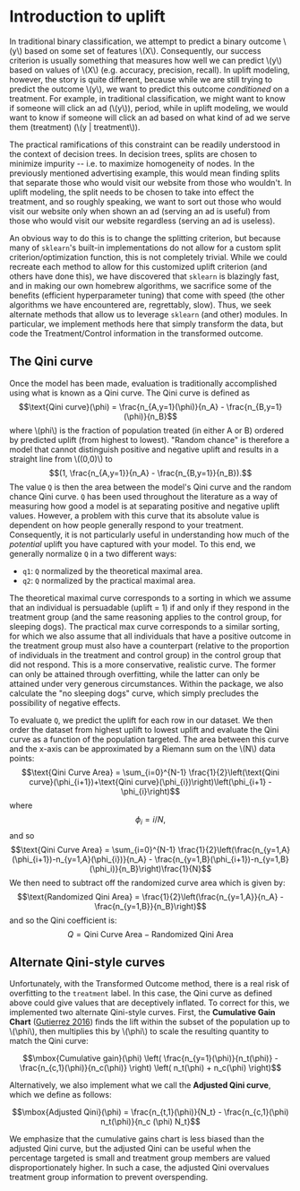 # Introduction to uplift

In traditional binary classification, we attempt to predict a binary outcome
\\(y\\) based on some set of features \\(X\\). Consequently, our success criterion is
usually something that measures how well we can predict \\(y\\) based on values of
\\(X\\) (e.g. accuracy, precision, recall). In uplift modeling, however, the story
is quite different, because while we are still trying to predict the outcome
\\(y\\), we want to predict this outcome *conditioned* on a treatment.  For
example, in traditional classification, we might want to know if someone will
click an ad (\\(y\\)), period, while in uplift modeling, we would want to know if
someone will click an ad based on what kind of ad we serve them (treatment) (\\(y
| treatment\\)).

The practical ramifications of this constraint can be readily understood in the
context of decision trees. In decision trees, splits are chosen to minimize
impurity -- i.e. to maximize homogeneity of nodes. In the previously mentioned
advertising example, this would mean finding splits that separate those who
would visit our website from those who wouldn't. In uplift modeling, the split
needs to be chosen to take into effect the treatment, and so roughly speaking,
we want to sort out those who would visit our website only when shown an ad
(serving an ad is useful) from those who would visit our website regardless
(serving an ad is useless).

An obvious way to do this is to change the splitting criterion, but because
many of `sklearn`'s built-in implementations do not allow for a custom split
criterion/optimization function, this is not completely trivial. While we could
recreate each method to allow for this customized uplift criterion (and others
have done this), we have discovered that `sklearn` is blazingly fast, and in
making our own homebrew algorithms, we sacrifice some of the benefits
(efficient hyperparameter tuning) that come with speed (the other algorithms we
have encountered are, regrettably, slow). Thus, we seek alternate methods that
allow us to leverage `sklearn` (and other) modules. In particular, we implement
methods here that simply transform the data, but code the Treatment/Control
information in the transformed outcome.

## The Qini curve
Once the model has been made, evaluation is traditionally accomplished using
what is known as a Qini curve. The Qini curve is defined as
$$\text{Qini curve}(\phi) = \frac{n_{A,y=1}(\phi)}{n_A} - \frac{n_{B,y=1}(\phi)}{n_B}$$
where \\(phi\\) is the fraction of population treated (in either A or B) ordered
by predicted uplift (from highest to lowest). "Random chance" is therefore a
model that cannot distinguish positive and negative uplift and results in a
straight line from \\((0,0)\\) to $$(1, \frac{n_{A,y=1}}{n_A} -
\frac{n_{B,y=1}}{n_B}).$$ The value `Q` is then the area between the model's
Qini curve and the random chance Qini curve. `Q` has been used throughout the
literature as a way of measuring how good a model is at separating positive and
negative uplift values. However, a problem with this curve that its absolute
value is dependent on how people generally respond to your treatment.
Consequently, it is not particularly useful in understanding how much of the
*potential* uplift you have captured with your model. To this end, we generally
normalize `Q` in a two different ways:

* `q1`: `Q` normalized by the theoretical maximal area.
* `q2`: `Q` normalized by the practical maximal area.

The theoretical maximal curve corresponds to a sorting in which we assume that
an individual is persuadable (uplift = 1) if and only if they respond in the
treatment group (and the same reasoning applies to the control group, for
sleeping dogs). The practical max curve corresponds to a similar sorting, for
which we also assume that all individuals that have a positive outcome in the
treatment group must also have a counterpart (relative to the proportion of
individuals in the treatment and control group) in the control group that did
not respond. This is a more conservative, realistic curve. The former can only
be attained through overfitting, while the latter can only be attained under
very generous circumstances. Within the package, we also calculate the "no
sleeping dogs" curve, which simply precludes the possibility of negative
effects.

To evaluate `Q`, we predict the uplift for each row in our dataset.
We then order the dataset from highest uplift to lowest
uplift and evaluate the Qini curve as a function of the population targeted. The area
between this curve and the x-axis can be approximated by a Riemann sum on the
\\(N\\) data points:
$$\text{Qini Curve Area} = \sum_{i=0}^{N-1} \frac{1}{2}\left(\text{Qini curve}(\phi_{i+1})+\text{Qini curve}(\phi_{i})\right)\left(\phi_{i+1} - \phi_{i}\right)$$
where $$\phi_{i} = i/N,$$ and so
$$\text{Qini Curve Area} = \sum_{i=0}^{N-1} \frac{1}{2}\left(\frac{n_{y=1,A}(\phi_{i+1})-n_{y=1,A}(\phi_{i})}{n_A} - \frac{n_{y=1,B}(\phi_{i+1})-n_{y=1,B}(\phi_i)}{n_B}\right)\frac{1}{N}$$
We then need to subtract off the randomized curve area which is given by:
$$\text{Randomized Qini Area} = \frac{1}{2}\left(\frac{n_{y=1,A}}{n_A} - \frac{n_{y=1,B}}{n_B}\right)$$
and so the Qini coefficient is:
$$Q = \text{Qini Curve Area} - \text{Randomized Qini Area}$$

## Alternate Qini-style curves

Unfortunately, with the Transformed Outcome method, there is a real risk of overfitting to the `treatment` label. In this case, the Qini curve as defined above could give values that are deceptively inflated. To correct for this, we implemented two alternate Qini-style curves. First, the **Cumulative Gain Chart** ([Gutierrez 2016](http://proceedings.mlr.press/v67/gutierrez17a/gutierrez17a.pdf)) finds the lift within the subset of the population up to \\(\phi\\), then multiplies this by \\(\phi\\) to scale the resulting quantity to match the Qini curve:

$$\mbox{Cumulative gain}(\phi) \left( \frac{n_{y=1}(\phi)}{n_t(\phi)} - \frac{n_{c,1}(\phi)}{n_c(\phi)} \right) \left( n_t(\phi) + n_c(\phi) \right)$$

Alternatively, we also implement what we call the **Adjusted Qini curve**, which we define as follows:

$$\mbox{Adjusted Qini}(\phi) = \frac{n_{t,1}(\phi)}{N_t} - \frac{n_{c,1}(\phi) n_t(\phi)}{n_c (\phi) N_t}$$

We emphasize that the cumulative gains chart is less biased than the adjusted Qini curve, but the adjusted Qini can be useful when the percentage targeted is small and treatment group members are valued disproportionately higher. In such a case, the adjusted Qini overvalues treatment group information to prevent overspending.

